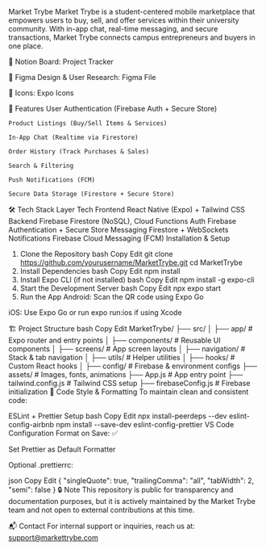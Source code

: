 Market Trybe
Market Trybe is a student-centered mobile marketplace that empowers users to buy, sell, and offer services within their university community. With in-app chat, real-time messaging, and secure transactions, Market Trybe connects campus entrepreneurs and buyers in one place.

📌 Notion Board: Project Tracker

🎨 Figma Design & User Research: Figma File

🧩 Icons: Expo Icons

🚀 Features
    User Authentication (Firebase Auth + Secure Store)

    Product Listings (Buy/Sell Items & Services)

    In-App Chat (Realtime via Firestore)

    Order History (Track Purchases & Sales)

    Search & Filtering

    Push Notifications (FCM)

    Secure Data Storage (Firestore + Secure Store)

🛠 Tech Stack
Layer	Tech
Frontend	React Native (Expo) + Tailwind CSS
Backend	Firebase Firestore (NoSQL), Cloud Functions
Auth	Firebase Authentication + Secure Store
Messaging	Firestore + WebSockets
Notifications	Firebase Cloud Messaging (FCM)
Installation & Setup
1. Clone the Repository
bash
Copy
Edit
git clone https://github.com/yourusername/MarketTrybe.git
cd MarketTrybe
2. Install Dependencies
bash
Copy
Edit
npm install
3. Install Expo CLI (if not installed)
bash
Copy
Edit
npm install -g expo-cli
4. Start the Development Server
bash
Copy
Edit
npx expo start
5. Run the App
 Android: Scan the QR code using Expo Go

iOS: Use Expo Go or run expo run:ios if using Xcode

🏗 Project Structure
bash
Copy
Edit
MarketTrybe/
├── src/
│   ├── app/           # Expo router and entry points
│   ├── components/    # Reusable UI components
│   ├── screens/       # App screen layouts
│   ├── navigation/    # Stack & tab navigation
│   ├── utils/         # Helper utilities
│   ├── hooks/         # Custom React hooks
│   ├── config/        # Firebase & environment configs
├── assets/            # Images, fonts, animations
├── App.js             # App entry point
├── tailwind.config.js # Tailwind CSS setup
├── firebaseConfig.js  # Firebase initialization
🧼 Code Style & Formatting
To maintain clean and consistent code:

ESLint + Prettier Setup
bash
Copy
Edit
npx install-peerdeps --dev eslint-config-airbnb
npm install --save-dev eslint-config-prettier
VS Code Configuration
Format on Save: ✅

Set Prettier as Default Formatter

Optional .prettierrc:

json
Copy
Edit
{
  "singleQuote": true,
  "trailingComma": "all",
  "tabWidth": 2,
  "semi": false
}
🔒 Note
This repository is public for transparency and documentation purposes, but it is actively maintained by the Market Trybe team and not open to external contributions at this time.

📬 Contact
For internal support or inquiries, reach us at:
support@markettrybe.com

